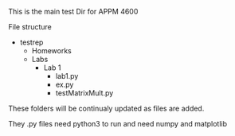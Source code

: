 This is the main test Dir for APPM 4600

File structure 
- testrep
  - Homeworks
  - Labs
    - Lab 1
      - lab1.py
      - ex.py
      - testMatrixMult.py

These folders will be continualy updated as files are added. 

They .py files need python3 to run and need numpy and matplotlib 
